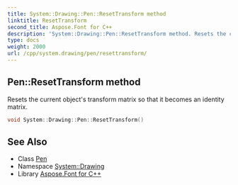 ```yaml
---
title: System::Drawing::Pen::ResetTransform method
linktitle: ResetTransform
second_title: Aspose.Font for C++
description: 'System::Drawing::Pen::ResetTransform method. Resets the current object''s transform matrix so that it becomes an identity matrix in C++.'
type: docs
weight: 2000
url: /cpp/system.drawing/pen/resettransform/
---
```

## Pen::ResetTransform method


Resets the current object's transform matrix so that it becomes an identity matrix.

```cpp
void System::Drawing::Pen::ResetTransform()
```

## See Also

* Class [Pen](../)
* Namespace [System::Drawing](../../)
* Library [Aspose.Font for C++](../../../)
